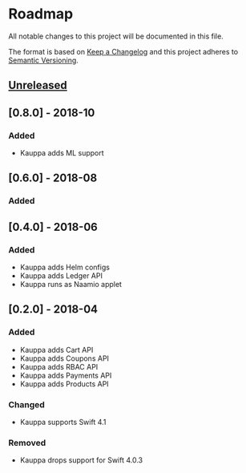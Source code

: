 # Roadmap
All notable changes to this project will be documented in this file.

The format is based on [Keep a Changelog](http://keepachangelog.com/en/1.0.0/)
and this project adheres to [Semantic Versioning](http://semver.org/spec/v2.0.0.html).

## [Unreleased]

## [0.8.0] - 2018-10
### Added
- Kauppa adds ML support

## [0.6.0] - 2018-08
### Added

## [0.4.0] - 2018-06
### Added
- Kauppa adds Helm configs
- Kauppa adds Ledger API
- Kauppa runs as Naamio applet

## [0.2.0] - 2018-04
### Added
- Kauppa adds Cart API
- Kauppa adds Coupons API
- Kauppa adds RBAC API 
- Kauppa adds Payments API
- Kauppa adds Products API
### Changed
- Kauppa supports Swift 4.1
### Removed
- Kauppa drops support for Swift 4.0.3

[Unreleased]: https://github.com/Naamio/kauppa/compare/v1.0.0...HEAD
[0.0.0]: https://github.com/Naamio/kauppa/compare/v0.0.0...v0.0.2
